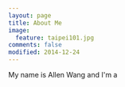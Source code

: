 ```yaml
---
layout: page
title: About Me
image:
  feature: taipei101.jpg
comments: false
modified: 2014-12-24
---
```


My name is Allen Wang and I'm a 
